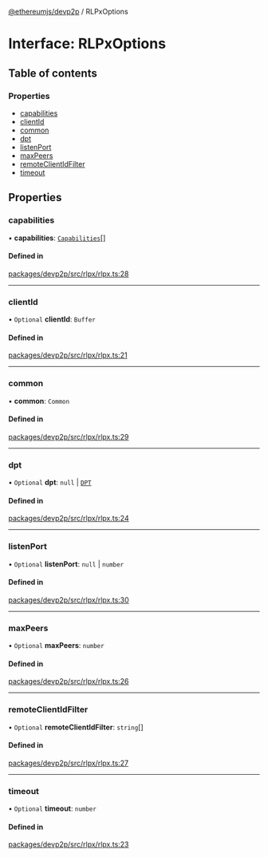 [@ethereumjs/devp2p](../README.md) / RLPxOptions

# Interface: RLPxOptions

## Table of contents

### Properties

- [capabilities](RLPxOptions.md#capabilities)
- [clientId](RLPxOptions.md#clientid)
- [common](RLPxOptions.md#common)
- [dpt](RLPxOptions.md#dpt)
- [listenPort](RLPxOptions.md#listenport)
- [maxPeers](RLPxOptions.md#maxpeers)
- [remoteClientIdFilter](RLPxOptions.md#remoteclientidfilter)
- [timeout](RLPxOptions.md#timeout)

## Properties

### capabilities

• **capabilities**: [`Capabilities`](Capabilities.md)[]

#### Defined in

[packages/devp2p/src/rlpx/rlpx.ts:28](https://github.com/ethereumjs/ethereumjs-monorepo/blob/master/packages/devp2p/src/rlpx/rlpx.ts#L28)

___

### clientId

• `Optional` **clientId**: `Buffer`

#### Defined in

[packages/devp2p/src/rlpx/rlpx.ts:21](https://github.com/ethereumjs/ethereumjs-monorepo/blob/master/packages/devp2p/src/rlpx/rlpx.ts#L21)

___

### common

• **common**: `Common`

#### Defined in

[packages/devp2p/src/rlpx/rlpx.ts:29](https://github.com/ethereumjs/ethereumjs-monorepo/blob/master/packages/devp2p/src/rlpx/rlpx.ts#L29)

___

### dpt

• `Optional` **dpt**: ``null`` \| [`DPT`](../classes/DPT.md)

#### Defined in

[packages/devp2p/src/rlpx/rlpx.ts:24](https://github.com/ethereumjs/ethereumjs-monorepo/blob/master/packages/devp2p/src/rlpx/rlpx.ts#L24)

___

### listenPort

• `Optional` **listenPort**: ``null`` \| `number`

#### Defined in

[packages/devp2p/src/rlpx/rlpx.ts:30](https://github.com/ethereumjs/ethereumjs-monorepo/blob/master/packages/devp2p/src/rlpx/rlpx.ts#L30)

___

### maxPeers

• `Optional` **maxPeers**: `number`

#### Defined in

[packages/devp2p/src/rlpx/rlpx.ts:26](https://github.com/ethereumjs/ethereumjs-monorepo/blob/master/packages/devp2p/src/rlpx/rlpx.ts#L26)

___

### remoteClientIdFilter

• `Optional` **remoteClientIdFilter**: `string`[]

#### Defined in

[packages/devp2p/src/rlpx/rlpx.ts:27](https://github.com/ethereumjs/ethereumjs-monorepo/blob/master/packages/devp2p/src/rlpx/rlpx.ts#L27)

___

### timeout

• `Optional` **timeout**: `number`

#### Defined in

[packages/devp2p/src/rlpx/rlpx.ts:23](https://github.com/ethereumjs/ethereumjs-monorepo/blob/master/packages/devp2p/src/rlpx/rlpx.ts#L23)
